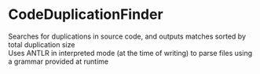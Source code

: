 # CodeDuplicationFinder  
Searches for duplications in source code, and outputs matches sorted by total duplication size  
Uses ANTLR in interpreted mode (at the time of writing) to parse files using a grammar provided at runtime  
